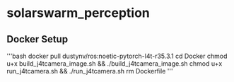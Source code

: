 # solarswarm_perception

## Docker Setup
'''bash
docker pull dustynv/ros:noetic-pytorch-l4t-r35.3.1
cd Docker
chmod u+x build_j4tcamera_image.sh && ./build_j4tcamera_image.sh
chmod u+x run_j4tcamera.sh && ./run_j4tcamera.sh
rm Dockerfile
'''
